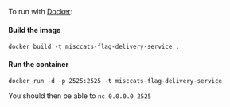 To run with [Docker](https://www.docker.com/):

#### Build the image

```
docker build -t misccats-flag-delivery-service .
```

#### Run the container

```
docker run -d -p 2525:2525 -t misccats-flag-delivery-service
```

You should then be able to `nc 0.0.0.0 2525`
